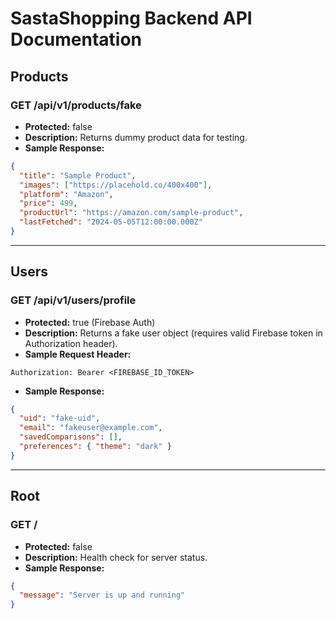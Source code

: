 # SastaShopping Backend API Documentation

## Products

### GET /api/v1/products/fake
- **Protected:** false
- **Description:** Returns dummy product data for testing.
- **Sample Response:**
```json
{
  "title": "Sample Product",
  "images": ["https://placehold.co/400x400"],
  "platform": "Amazon",
  "price": 499,
  "productUrl": "https://amazon.com/sample-product",
  "lastFetched": "2024-05-05T12:00:00.000Z"
}
```

---

## Users

### GET /api/v1/users/profile
- **Protected:** true (Firebase Auth)
- **Description:** Returns a fake user object (requires valid Firebase token in Authorization header).
- **Sample Request Header:**
```
Authorization: Bearer <FIREBASE_ID_TOKEN>
```
- **Sample Response:**
```json
{
  "uid": "fake-uid",
  "email": "fakeuser@example.com",
  "savedComparisons": [],
  "preferences": { "theme": "dark" }
}
```

---

## Root

### GET /
- **Protected:** false
- **Description:** Health check for server status.
- **Sample Response:**
```json
{
  "message": "Server is up and running"
}
``` 
